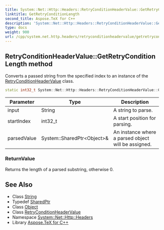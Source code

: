 ```yaml
---
title: System::Net::Http::Headers::RetryConditionHeaderValue::GetRetryConditionLength method
linktitle: GetRetryConditionLength
second_title: Aspose.TeX for C++
description: 'System::Net::Http::Headers::RetryConditionHeaderValue::GetRetryConditionLength method. Converts a passed string from the specified index to an instance of the RetryConditionHeaderValue class in C++.'
type: docs
weight: 900
url: /cpp/system.net.http.headers/retryconditionheadervalue/getretryconditionlength/
---
```

## RetryConditionHeaderValue::GetRetryConditionLength method


Converts a passed string from the specified index to an instance of the [RetryConditionHeaderValue](../) class.

```cpp
static int32_t System::Net::Http::Headers::RetryConditionHeaderValue::GetRetryConditionLength(String input, int32_t startIndex, System::SharedPtr<Object> &parsedValue)
```


| Parameter | Type | Description |
| --- | --- | --- |
| input | String | A string to parse. |
| startIndex | int32_t | A start position for parsing. |
| parsedValue | System::SharedPtr\<Object\>\& | An instance where a parsed object will be assigned. |

### ReturnValue

Returns the length of a parsed substring, otherwise 0.

## See Also

* Class [String](../../../system/string/)
* Typedef [SharedPtr](../../../system/sharedptr/)
* Class [Object](../../../system/object/)
* Class [RetryConditionHeaderValue](../)
* Namespace [System::Net::Http::Headers](../../)
* Library [Aspose.TeX for C++](../../../)
